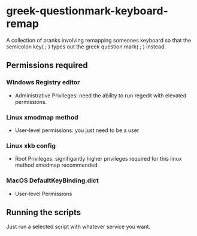 # greek-questionmark-keyboard-remap
A collection of pranks involving remapping someones keyboard so that the semicolon key( ; ) types out the greek question mark( ; ) instead.
## Permissions required
### Windows Registry editor
- Administrative Privileges: need the ability to run regedit with elevated permissions.
### Linux xmodmap method
- User-level permissions: you just need to be a user
### Linux xkb config
- Root Privileges: signifigantly higher privileges required for this linux method xmodmap recommended
### MacOS DefaultKeyBinding.dict
- User-level Permissions
## Running the scripts
Just run a selected script with whatever service you want.